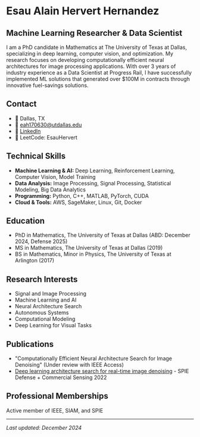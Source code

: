 # Esau Alain Hervert Hernandez

## Machine Learning Researcher & Data Scientist

I am a PhD candidate in Mathematics at The University of Texas at Dallas, specializing in deep learning, computer vision, and optimization. My research focuses on developing computationally efficient neural architectures for image processing applications. With over 3 years of industry experience as a Data Scientist at Progress Rail, I have successfully implemented ML solutions that generated over $100M in contracts through innovative fuel-savings solutions.

## Contact

- 📍 Dallas, TX
- 📧 [eah170630@utdallas.edu](mailto:eah170630@utdallas.edu)
- 🔗 [LinkedIn](www.linkedin.com/in/ehervert)
- 🧠 LeetCode: EsauHervert

## Technical Skills

- **Machine Learning & AI:** Deep Learning, Reinforcement Learning, Computer Vision, Model Training
- **Data Analysis:** Image Processing, Signal Processing, Statistical Modeling, Big Data Analytics
- **Programming:** Python, C++, MATLAB, PyTorch, CUDA
- **Cloud & Tools:** AWS, SageMaker, Linux, Git, Docker

## Education

- PhD in Mathematics, The University of Texas at Dallas (ABD: December 2024, Defense 2025)
- MS in Mathematics, The University of Texas at Dallas (2019)
- BS in Mathematics, Minor in Physics, The University of Texas at Arlington (2017)

## Research Interests

- Signal and Image Processing
- Machine Learning and AI
- Neural Architecture Search
- Autonomous Systems
- Computational Modeling
- Deep Learning for Visual Tasks

## Publications

- "Computationally Efficient Neural Architecture Search for Image Denoising" (Under review with IEEE Access)
- [Deep learning architecture search for real-time image denoising](https://doi.org/10.1117/12.2620349) - SPIE Defense + Commercial Sensing 2022


## Professional Memberships

Active member of IEEE, SIAM, and SPIE

---

*Last updated: December 2024*
